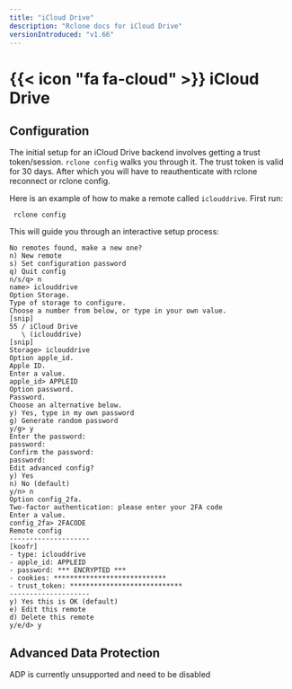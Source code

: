```yaml
---
title: "iCloud Drive"
description: "Rclone docs for iCloud Drive"
versionIntroduced: "v1.66"
---
```


# {{< icon "fa fa-cloud" >}} iCloud Drive


## Configuration

The initial setup for an iCloud Drive backend involves getting a trust token/session.
`rclone config` walks you through it. The trust token is valid for 30 days. After which you will have to reauthenticate with rclone reconnect or rclone config.

Here is an example of how to make a remote called `iclouddrive`.  First run:

     rclone config

This will guide you through an interactive setup process:

```
No remotes found, make a new one?
n) New remote
s) Set configuration password
q) Quit config
n/s/q> n
name> iclouddrive
Option Storage.
Type of storage to configure.
Choose a number from below, or type in your own value.
[snip]
55 / iCloud Drive
   \ (iclouddrive)
[snip]
Storage> iclouddrive
Option apple_id.
Apple ID.
Enter a value.
apple_id> APPLEID  
Option password.
Password.
Choose an alternative below.
y) Yes, type in my own password
g) Generate random password
y/g> y
Enter the password:
password:
Confirm the password:
password:
Edit advanced config?
y) Yes
n) No (default)
y/n> n
Option config_2fa.
Two-factor authentication: please enter your 2FA code
Enter a value.
config_2fa> 2FACODE
Remote config
--------------------
[koofr]
- type: iclouddrive
- apple_id: APPLEID
- password: *** ENCRYPTED ***
- cookies: ****************************
- trust_token: ****************************
--------------------
y) Yes this is OK (default)
e) Edit this remote
d) Delete this remote
y/e/d> y
```

## Advanced Data Protection

ADP is currently unsupported and need to be disabled
